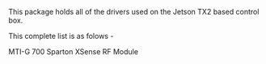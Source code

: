 This package holds all of the drivers used on the Jetson TX2 based control box.

This complete list is as folows - 

MTI-G 700
Sparton
XSense RF Module
